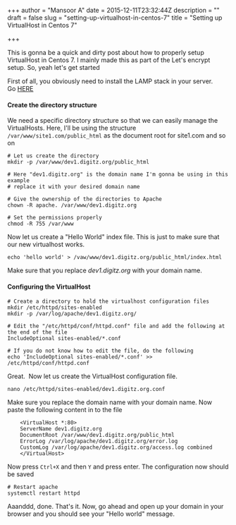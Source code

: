 +++
author = "Mansoor A"
date = 2015-12-11T23:32:44Z
description = ""
draft = false
slug = "setting-up-virtualhost-in-centos-7"
title = "Setting up VirtualHost in Centos 7"

+++


This is gonna be a quick and dirty post about how to properly setup VirtualHost in Centos 7. I mainly made this as part of the Let's encrypt setup. So, yeah let's get started

First of all, you obviously need to install the LAMP stack in your server. Go <a href="https://digitz.org/blog/how-to-setup-xampp-lamp-in-centos-7/" target="_blank">HERE</a>

#### Create the directory structure

We need a specific directory structure so that we can easily manage the VirtualHosts. Here, I'll be using the structure `/var/www/site1.com/public_html` as the document root for site1.com and so on

```
# Let us create the directory
mkdir -p /var/www/dev1.digitz.org/public_html

# Here "dev1.digitz.org" is the domain name I'm gonna be using in this example
# replace it with your desired domain name

# Give the ownership of the directories to Apache
chown -R apache. /var/www/dev1.digitz.org

# Set the permissions properly
chmod -R 755 /var/www
```

Now let us create a "Hello World" index file. This is just to make sure that our new virtualhost works.

```
echo 'hello world' > /vaw/www/dev1.digitz.org/public_html/index.html
```

Make sure that you replace *dev1.digitz.org* with your domain name.

#### Configuring the VirtualHost

```
# Create a directory to hold the virtualhost configuration files
mkdir /etc/httpd/sites-enabled
mkdir -p /var/log/apache/dev1.digitz.org/ 

# Edit the "/etc/httpd/conf/httpd.conf" file and add the following at the end of the file
IncludeOptional sites-enabled/*.conf

# If you do not know how to edit the file, do the following
echo 'IncludeOptional sites-enabled/*.conf' >> /etc/httpd/conf/httpd.conf
```

Great.  Now let us create the VirtualHost configuration file.

```
nano /etc/httpd/sites-enabled/dev1.digitz.org.conf
```

Make sure you replace the domain name with your domain name. Now paste the following content in to the file

```
	<VirtualHost *:80>
	ServerName dev1.digitz.org
	DocumentRoot /var/www/dev1.digitz.org/public_html
	ErrorLog /var/log/apache/dev1.digitz.org/error.log
	CustomLog /var/log/apache/dev1.digitz.org/access.log combined
	</VirtualHost>
```

Now press `Ctrl+X` and then `Y` and press enter. The configuration now should be saved

```
# Restart apache
systemctl restart httpd
```

Aaanddd, done. That's it. Now, go ahead and open up your domain in your browser and you should see your "Hello world" message.

